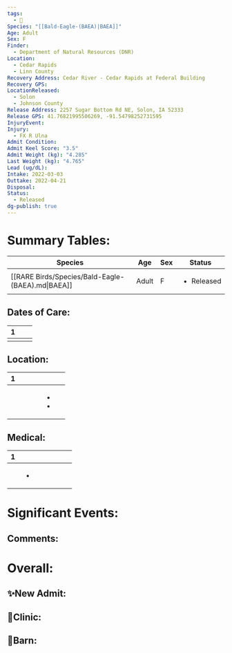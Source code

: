 ```yaml
---
tags:
  - 🦅
Species: "[[Bald-Eagle-(BAEA)|BAEA]]"
Age: Adult
Sex: F
Finder:
  - Department of Natural Resources (DNR)
Location:
  - Cedar Rapids
  - Linn County
Recovery Address: Cedar River - Cedar Rapids at Federal Building
Recovery GPS: 
LocationReleased:
  - Solon
  - Johnson County
Release Address: 2257 Sugar Bottom Rd NE, Solon, IA 52333
Release GPS: 41.76821995506269, -91.54798252731595
InjuryEvent: 
Injury:
  - FX R Ulna
Admit Condition: 
Admit Keel Score: "3.5"
Admit Weight (kg): "4.285"
Last Weight (kg): "4.765"
Lead (ug/dL): 
Intake: 2022-03-03
Outtake: 2022-04-21
Disposal: 
Status:
  - Released
dg-publish: true
---
```


# Summary Tables:

| Species                                           | Age   | Sex | Status                     |
| ------------------------------------------------- | ----- | --- | -------------------------- |
| [[RARE Birds/Species/Bald-Eagle-(BAEA).md\|BAEA]] | Adult | F   | <ul><li>Released</li></ul> |


## Dates of Care:

<div><table class="dataview table-view-table"><thead class="table-view-thead"><tr class="table-view-tr-header"><th class="table-view-th"><span></span><span class="dataview small-text">1</span></th><th class="table-view-th"><span></span></th><th class="table-view-th"><span></span></th></tr></thead><tbody class="table-view-tbody"><tr><td><span></span></td><td><span></span></td><td><span></span></td></tr></tbody></table></div>

## Location:
<div><table class="dataview table-view-table"><thead class="table-view-thead"><tr class="table-view-tr-header"><th class="table-view-th"><span></span><span class="dataview small-text">1</span></th><th class="table-view-th"><span></span></th><th class="table-view-th"><span></span></th><th class="table-view-th"><span></span></th><th class="table-view-th"><span></span></th><th class="table-view-th"><span></span></th></tr></thead><tbody class="table-view-tbody"><tr><td><span></span></td><td><span></span></td><td><span></span></td><td><span></span></td><td><ul class="dataview dataview-ul dataview-result-list-ul"><li class="dataview-result-list-li"><span></span></li><li class="dataview-result-list-li"><span></span></li></ul></td><td><span></span></td></tr></tbody></table></div>

## Medical:

<div><table class="dataview table-view-table"><thead class="table-view-thead"><tr class="table-view-tr-header"><th class="table-view-th"><span></span><span class="dataview small-text">1</span></th><th class="table-view-th"><span></span></th><th class="table-view-th"><span></span></th><th class="table-view-th"><span></span></th><th class="table-view-th"><span></span></th><th class="table-view-th"><span></span></th><th class="table-view-th"><span></span></th></tr></thead><tbody class="table-view-tbody"><tr><td><span></span></td><td><ul class="dataview dataview-ul dataview-result-list-ul"><li class="dataview-result-list-li"><span></span></li></ul></td><td><span></span></td><td><span></span></td><td><span></span></td><td><span></span></td><td><span></span></td></tr></tbody></table></div>

# Significant Events:


## Comments:


# Overall:

## ✨New Admit:



## 🏥Clinic:



## 🏡Barn:


